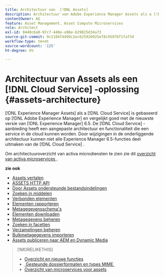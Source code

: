 ```yaml
---
title: Architectuur van  [!DNL Assets]
description: Architectuur van Adobe Experience Manager Assets als a [!DNL Cloud Service]
contentOwner: AG
feature: Asset Management, Asset Compute Microservices
role: Architect
exl-id: 0440c6a0-97c7-440e-a96e-629825d34a73
source-git-commit: 9c1104f449dc2ec625926925ef8c95976f1faf3d
workflow-type: tm+mt
source-wordcount: '125'
ht-degree: 6%

---
```


# Architectuur van Assets als een [!DNL Cloud Service] -oplossing {#assets-architecture}

[!DNL Experience Manager Assets] als a [!DNL Cloud Service] is gebaseerd op [!DNL Adobe Experience Manager] en vergelijkt goed met de nieuwste versie van [!DNL Experience Manager] 6.5. De [!DNL Cloud Service] -aanbieding heeft een aangepaste architectuur en functionaliteit die een service in de cloud kunnen worden. Door wijzigingen in de onderliggende architectuur kunnen niet alle Experience Manager 6.5-functies deel uitmaken van de [!DNL Cloud Service] .

Om architectuuroverzicht van activa microdiensten te zien zie dit [&#x200B; overzicht van activa microservices &#x200B;](asset-microservices-overview.md#asset-microservices-architecture).

**zie ook**

* [Assets vertalen](translate-assets.md)
* [ASSETS HTTP API](mac-api-assets.md)
* [Door Assets ondersteunde bestandsindelingen](file-format-support.md)
* [Zoeken in middelen](search-assets.md)
* [Verbonden elementen](use-assets-across-connected-assets-instances.md)
* [Elementen rapporteren](asset-reports.md)
* [Metagegevensschema&#39;s](metadata-schemas.md)
* [Elementen downloaden](download-assets-from-aem.md)
* [Metagegevens beheren](manage-metadata.md)
* [Zoeken in facetten](search-facets.md)
* [Verzamelingen beheren](manage-collections.md)
* [Bulkmetagegevens importeren](metadata-import-export.md)
* [Assets publiceren naar AEM en Dynamic Media](/help/assets/publish-assets-to-aem-and-dm.md)

>[!MORELIKETHIS]
>
>* [Overzicht en nieuwe functies](/help/assets/overview.md)
>* [&#x200B; Gesteunde dossierformaten en types MIME &#x200B;](file-format-support.md)
>* [Overzicht van microservices voor assets](asset-microservices-overview.md)
